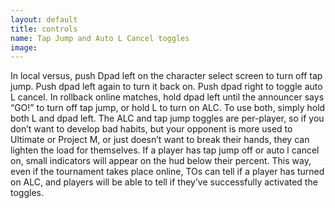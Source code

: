 ```yaml
---
layout: default
title: controls
name: Tap Jump and Auto L Cancel toggles
image:
---
```

In local versus, push Dpad left on the character select screen to turn off tap jump. Push dpad left again to turn it back on. Push dpad right to toggle auto L cancel. In rollback online matches, hold dpad left until the announcer says “GO!” to turn off tap jump, or hold L to turn on ALC. To use both, simply hold both L and dpad left. The ALC and tap jump toggles are per-player, so if you don’t want to develop bad habits, but your opponent is more used to Ultimate or Project M, or just doesn’t want to break their hands, they can lighten the load for themselves. If a player has tap jump off or auto l cancel on, small indicators will appear on the hud below their percent. This way, even if the tournament takes place online, TOs can tell if a player has turned on ALC, and players will be able to tell if they’ve successfully activated the toggles.
